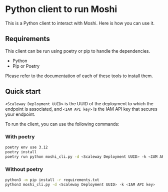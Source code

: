 # Python client to run Moshi

This is a Python client to interact with Moshi. Here is how you can use it.

## Requirements
This client can be run using poetry or pip to handle the dependencies.
- Python
- Pip or Poetry

Please refer to the documentation of each of these tools to install them.

## Quick start

`<Scaleway Deployment UUID>` is the UUID of the deployment to which the endpoint is associated, and `<IAM API key>` is the IAM API key that secures your endpoint.

To run the client, you can use the following commands:

### With poetry
```sh
poetry env use 3.12
poetry install
poetry run python moshi_cli.py -d <Scaleway Deployment UUID> -k <IAM API key>
```

### Without poetry
```sh
python3 -m pip install -r requirements.txt
python3 moshi_cli.py -d <Scaleway Deployment UUID> -k <IAM API key>
```
